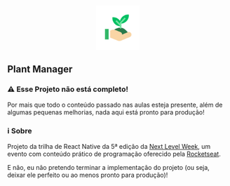<div style="text-align:center">
  <img src="assets/icon.png" alt="Plant Manager" height="100">
</div>

## Plant Manager

### ⚠️ Esse Projeto não está completo!
Por mais que todo o conteúdo passado nas aulas esteja presente, além de algumas pequenas melhorias, nada aqui está pronto para produção!

### ℹ️ Sobre
Projeto da trilha de React Native da 5ª edição da [Next Level Week](https://nextlevelweek.com), um evento com conteúdo prático de programação oferecido pela [Rocketseat](https://rocketseat.com.br).

E não, eu não pretendo terminar a implementação do projeto (ou seja, deixar ele perfeito ou ao menos pronto para produção)!